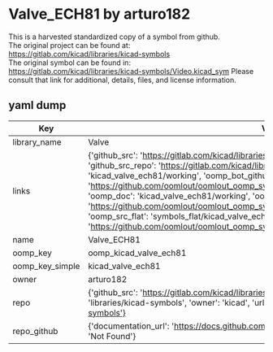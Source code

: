# Valve_ECH81 by arturo182  
This is a harvested standardized copy of a symbol from github.  
The original project can be found at:  
https://gitlab.com/kicad/libraries/kicad-symbols  
The original symbol can be found in:
https://gitlab.com/kicad/libraries/kicad-symbols/Video.kicad_sym
Please consult that link for additional, details, files, and license information.  
## yaml dump  
| Key | Value |  
| --- | --- |  
| library_name | Valve |  
| links | {'github_src': 'https://gitlab.com/kicad/libraries/kicad-symbols/Video.kicad_sym', 'github_src_repo': 'https://gitlab.com/kicad/libraries/kicad-symbols', 'oomp_bot': 'kicad_valve_ech81/working', 'oomp_bot_github': 'https://github.com/oomlout/oomlout_oomp_symbol_bot/tree/main/kicad_valve_ech81/working', 'oomp_doc': 'kicad_valve_ech81/working', 'oomp_doc_github': 'https://github.com/oomlout/oomlout_oomp_symbol_doc/tree/main/kicad_valve_ech81/working', 'oomp_src_flat': 'symbols_flat/kicad_valve_ech81/working', 'oomp_src_flat_github': 'https://github.com/oomlout/oomlout_oomp_symbol_src/tree/main/kicad_valve_ech81/working'} |  
| name | Valve_ECH81 |  
| oomp_key | oomp_kicad_valve_ech81 |  
| oomp_key_simple | kicad_valve_ech81 |  
| owner | arturo182 |  
| repo | {'github_src': 'https://gitlab.com/kicad/libraries/kicad-symbols/Video.kicad_sym', 'name': 'libraries/kicad-symbols', 'owner': 'kicad', 'url': 'https://gitlab.com/kicad/libraries/kicad-symbols'} |  
| repo_github | {'documentation_url': 'https://docs.github.com/rest/repos/repos#get-a-repository', 'message': 'Not Found'} |  

